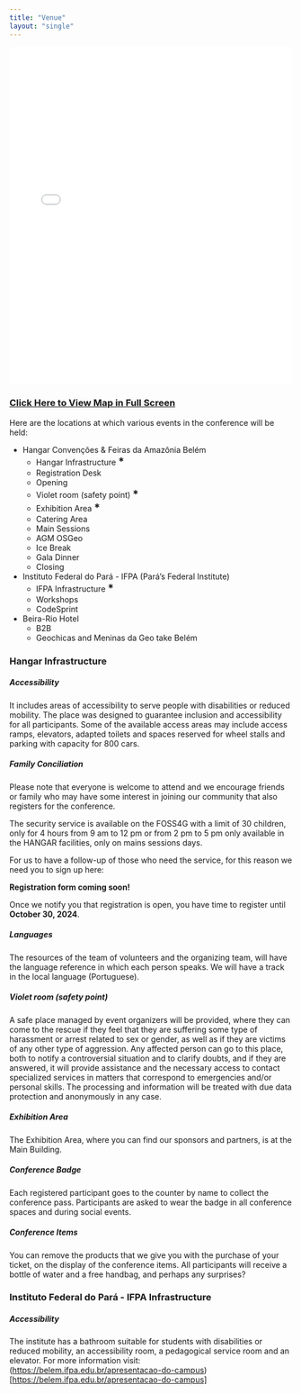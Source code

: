 ```yaml
---
title: "Venue"
layout: "single"
---
```


<iframe width="100%" height="600px" frameborder="0" allowfullscreen allow="geolocation" src="//umap.openstreetmap.fr/pt-br/map/foss4g-2024_1036152?scaleControl=false&miniMap=false&scrollWheelZoom=false&zoomControl=true&editMode=disabled&moreControl=true&searchControl=null&tilelayersControl=null&embedControl=null&datalayersControl=false&onLoadPanel=databrowser&captionBar=false&captionMenus=true"></iframe>

### <a href="//umap.openstreetmap.fr/pt-br/map/foss4g-2024_1036152?scaleControl=false&miniMap=false&scrollWheelZoom=true&zoomControl=true&editMode=disabled&moreControl=true&searchControl=null&tilelayersControl=null&embedControl=null&datalayersControl=true&onLoadPanel=databrowser&captionBar=false&captionMenus=true">Click Here to View Map in Full Screen</a></p>

Here are the locations at which various events in the conference will be held:

- Hangar Convenções & Feiras da Amazônia Belém
  - Hangar Infrastructure <b style="font-size: 1.2rem">*</b>
  - Registration Desk
  - Opening 
  - Violet room (safety point) <b style="font-size: 1.2rem">*</b>
  - Exhibition Area <b style="font-size: 1.2rem">*</b>
  - Catering Area 
  - Main Sessions
  - AGM OSGeo
  - Ice Break
  - Gala Dinner
  - Closing
- Instituto Federal do Pará - IFPA (Pará’s Federal Institute)
  - IFPA Infrastructure <b style="font-size: 1.2rem">*</b>
  - Workshops 
  - CodeSprint 
- Beira-Rio Hotel
  - B2B
  - Geochicas and Meninas da Geo take Belém

### Hangar Infrastructure

##### Accessibility
It includes areas of accessibility to serve people with disabilities or reduced mobility. The place was designed to guarantee inclusion and accessibility for all participants. Some of the available access areas may include access ramps, elevators, adapted toilets and spaces reserved for wheel stalls and parking with capacity for 800 cars.

##### Family Conciliation
Please note that everyone is welcome to attend and we encourage friends or family who may have some interest in joining our community that also registers for the conference.

The security service is available on the FOSS4G with a limit of 30 children, only for 4 hours from 9 am to 12 pm or from 2 pm to 5 pm only available in the HANGAR facilities, only on mains sessions days.

For us to have a follow-up of those who need the service, for this reason we need you to sign up here:

**Registration form coming soon!**

Once we notify you that registration is open, you have time to register until **October 30, 2024**.

##### Languages
The resources of the team of volunteers and the organizing team, will have the language reference in which each person speaks.
We will have a track in the local language (Portuguese).

##### Violet room (safety point)
A safe place managed by event organizers will be provided, where they can come to the rescue if they feel that they are suffering some type of harassment or arrest related to sex or gender, as well as if they are victims of any other type of aggression. Any affected person can go to this place, both to notify a controversial situation and to clarify doubts, and if they are answered, it will provide assistance and the necessary access to contact specialized services in matters that correspond to emergencies and/or personal skills.
The processing and information will be treated with due data protection and anonymously in any case.

##### Exhibition Area
The Exhibition Area, where you can find our sponsors and partners, is at the Main Building.

##### Conference Badge
Each registered participant goes to the counter by name to collect the conference pass. Participants are asked to wear the badge in all conference spaces and during social events.

##### Conference Items
You can remove the products that we give you with the purchase of your ticket, on the display of the conference items. All participants will receive a bottle of water and a free handbag, and perhaps any surprises?

### Instituto Federal do Pará - IFPA Infrastructure

##### Accessibility

The institute has a bathroom suitable for students with disabilities or reduced mobility, an accessibility room, a pedagogical service room and an elevator. For more information visit: (https://belem.ifpa.edu.br/apresentacao-do-campus)[https://belem.ifpa.edu.br/apresentacao-do-campus]